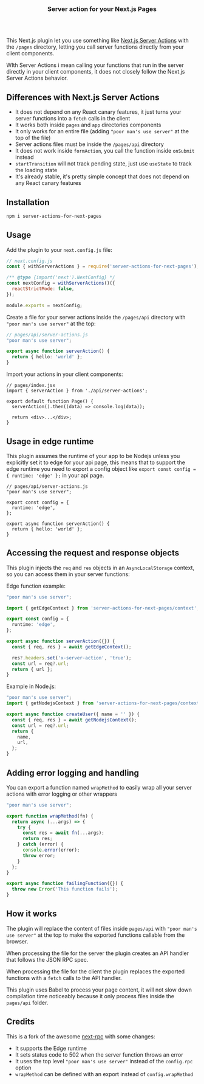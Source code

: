 <div align='center'>
    <br/>
    <br/>
    <br/>
    <h3>Server action for your Next.js Pages</h3>
    <br/>
    <br/>
</div>

This Next.js plugin let you use something like [Next.js Server Actions](https://nextjs.org/docs/app/building-your-application/data-fetching/server-actions) with the `/pages` directory, letting you call server functions directly from your client components.

WIth Server Actions i mean calling your functions that run in the server directly in your client components, it does not closely follow the Next.js Server Actions behavior.

## Differences with Next.js Server Actions

- It does not depend on any React canary features, it just turns your server functions into a `fetch` calls in the client
- It works both inside `pages` and `app` directories components
- It only works for an entire file (adding `"poor man's use server"` at the top of the file)
- Server actions files must be inside the `/pages/api` directory
- It does not work inside `formAction`, you call the function inside `onSubmit` instead
- `startTransition` will not track pending state, just use `useState` to track the loading state
- It's already stable, it's pretty simple concept that does not depend on any React canary features

## Installation

```bash
npm i server-actions-for-next-pages
```

## Usage

Add the plugin to your `next.config.js` file:

```js
// next.config.js
const { withServerActions } = require('server-actions-for-next-pages');

/** @type {import('next').NextConfig} */
const nextConfig = withServerActions()({
  reactStrictMode: false,
});

module.exports = nextConfig;
```

Create a file for your server actions inside the `/pages/api` directory with `"poor man's use server"` at the top:

```ts
// pages/api/server-actions.js
"poor man's use server";

export async function serverAction() {
  return { hello: 'world' };
}
```

Import your actions in your client components:

```tsx
// pages/index.jsx
import { serverAction } from './api/server-actions';

export default function Page() {
  serverAction().then((data) => console.log(data));

  return <div>...</div>;
}
```

## Usage in edge runtime

This plugin assumes the runtime of your app to be Nodejs unless you explicitly set it to edge for your api page, this means that to support the edge runtime you need to export a config object like `export const config = { runtime: 'edge' };` in your api page.

```tsx
// pages/api/server-actions.js
"poor man's use server";

export const config = {
  runtime: 'edge',
};

export async function serverAction() {
  return { hello: 'world' };
}
```

## Accessing the request and response objects

This plugin injects the `req` and `res` objects in an `AsyncLocalStorage` context, so you can access them in your server functions:

Edge function example:

```ts
"poor man's use server";

import { getEdgeContext } from 'server-actions-for-next-pages/context';

export const config = {
  runtime: 'edge',
};

export async function serverAction({}) {
  const { req, res } = await getEdgeContext();

  res?.headers.set('x-server-action', 'true');
  const url = req?.url;
  return { url };
}
```

Example in Node.js:

```ts
"poor man's use server";
import { getNodejsContext } from 'server-actions-for-next-pages/context';

export async function createUser({ name = '' }) {
  const { req, res } = await getNodejsContext();
  const url = req?.url;
  return {
    name,
    url,
  };
}
```

## Adding error logging and handling

You can export a function named `wrapMethod` to easily wrap all your server actions with error logging or other wrappers

```ts
"poor man's use server";

export function wrapMethod(fn) {
  return async (...args) => {
    try {
      const res = await fn(...args);
      return res;
    } catch (error) {
      console.error(error);
      throw error;
    }
  };
}

export async function failingFunction({}) {
  throw new Error('This function fails');
}
```

## How it works

The plugin will replace the content of files inside `pages/api` with `"poor man's use server"` at the top to make the exported functions callable from the browser.

When processing the file for the server the plugin creates an API handler that follows the JSON RPC spec.

When processing the file for the client the plugin replaces the exported functions with a `fetch` calls to the API handler.

This plugin uses Babel to process your page content, it will not slow down compilation time noticeably because it only process files inside the `pages/api` folder.

## Credits

This is a fork of the awesome [next-rpc](https://github.com/Janpot/next-rpc) with some changes:

- It supports the Edge runtime
- It sets status code to 502 when the server function throws an error
- It uses the top level `"poor man's use server"` instead of the `config.rpc` option
- `wrapMethod` can be defined with an export instead of `config.wrapMethod`
